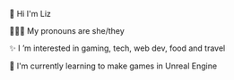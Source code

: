 👋 Hi I'm Liz

👩🏽‍🦳 My pronouns are she/they

✨ I ’m interested in gaming, tech, web dev, food and travel

💬 I'm currently learning to make games in Unreal Engine

